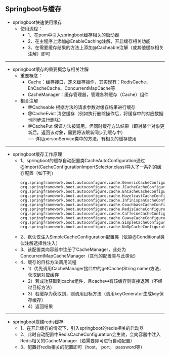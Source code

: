 Springboot与缓存
---
+ springboot快速使用缓存
    + 使用流程：
        + 1、在pom中引入springboot缓存相关的启动器
        + 2、在主程序上添加@EnableCaching注解，开启缓存相关功能
        + 3、在需要缓存结果的方法上添加@Cacheable注解（或其他缓存相关注解）即可
---        
+ springboot缓存的重要概念与相关注解        
    + 重要概念：
        + Cache：缓存接口，定义缓存操作，其实现有：RedisCache、EhCacheCache、ConcurrentMapCache等
        + CacheManager：缓存管理器，管理各种缓存（Cache）组件 
    + 相关注解
        + @Cacheable 根据方法的请求参数对缓存结果进行缓存
        + @CacheEvict 清空缓存（例如执行删除操作后，将缓存中的对应数据也同步进行删除）
        + @CachePut 保证方法被调用，但同时缓存方法结果（即对某个对象更新后，返回该对象，需要将该跟新同步到缓存中）  
        --- 详见personService类中的方法，有相关的缓存使用
---
+ springboot缓存工作原理
    + 1、springboot的缓存自动配置类CacheAutoConfiguration通过@Import(CacheConfigurationImportSelector.class)导入了一系列的缓存配置（如下列）
        ```
        org.springframework.boot.autoconfigure.cache.GenericCacheConfiguration
        org.springframework.boot.autoconfigure.cache.JCacheCacheConfiguration
        org.springframework.boot.autoconfigure.cache.EhCacheCacheConfiguration
        org.springframework.boot.autoconfigure.cache.HazelcastCacheConfiguration
        org.springframework.boot.autoconfigure.cache.InfinispanCacheConfiguration
        org.springframework.boot.autoconfigure.cache.CouchbaseCacheConfiguration
        org.springframework.boot.autoconfigure.cache.RedisCacheConfiguration
        org.springframework.boot.autoconfigure.cache.CaffeineCacheConfiguration
        org.springframework.boot.autoconfigure.cache.GuavaCacheConfiguration
        org.springframework.boot.autoconfigure.cache.SimpleCacheConfiguration
        org.springframework.boot.autoconfigure.cache.NoOpCacheConfiguration
        ```  
    + 2、默认仅注入SimpleCacheConfiguration配置类（依靠@Conditional类似注解选择性注入）
    + 3、该配置类向容器中注册了CacheManager，此处为ConcurrentMapCacheManager（其他的配置类与此类似）
    + 4、缓存的目标方法调用流程
        + 1）优先调用CacheManager接口中的getCache(String name)方法，获取到对应缓存
        + 2）若成功获取到cache组件，且cache中有该缓存则直接返回（不经过目标方法）
        + 3）若缓存为获取到，则调用目标方法（调用keyGenerator生成key保存缓存）
        + 4）返回结果
---
+ springboot搭建redis缓存
    + 1、在开启缓存的情况下，引入springboot的redis相关的启动器
    + 2、此时自动配置中RedisCacheConfiguration会生效，会向容器中注入Redis相关的CacheManager（若需要即可进行自动配置）
    + 3、配置好redis相关的配置即可（host， port， password等）